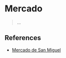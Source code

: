# Mercado

> …
> 

## References

- [Mercado de San Miguel](https://es.wikipedia.org/wiki/Mercado_de_San_Miguel)